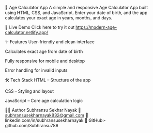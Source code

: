 🧮 Age Calculator App
A simple and responsive Age Calculator App built using HTML, CSS, and JavaScript. Enter your date of birth, and the app calculates your exact age in years, months, and days.

🔗 Live Demo
Click here to try it out
https://modern-age-calculator.netlify.app/

✨ Features
User-friendly and clean interface

Calculates exact age from date of birth

Fully responsive for mobile and desktop

Error handling for invalid inputs

🛠️ Tech Stack
HTML – Structure of the app

CSS – Styling and layout

JavaScript – Core age calculation logic

🙋‍♂️ Author
Subhransu Sekhar Nayak
📧 subhransusekharnayak832@gmail.com
🔗 linkedin.com/in/subhransusekharnayak
🔗 GitHub:- github.com/Subhransu789

